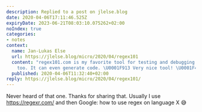 ```yaml
---
description: Replied to a post on jlelse.blog
date: 2020-04-06T17:11:46.525Z
expiryDate: 2023-06-21T08:03:10.075262+02:00
noIndex: true
categories:
- notes
context:
  name: Jan-Lukas Else
  url: https://jlelse.blog/micro/2020/04/regex101
  content: "regex101.com is my favorite tool for testing and debugging regular expressions
    too. It can even generate code. \U0001F913 Very nice tool! \U0001F44D"
  published: 2020-04-06T11:32:40+02:00
reply: https://jlelse.blog/micro/2020/04/regex101/
---
```


Never heard of that one. Thanks for sharing that. Usually I use https://regexr.com/ and then Google: how to use regex on language X 😅

